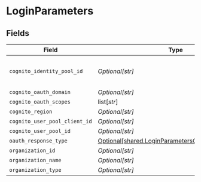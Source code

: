 # LoginParameters


## Fields

| Field                                                                                                            | Type                                                                                                             | Required                                                                                                         | Description                                                                                                      | Example                                                                                                          |
| ---------------------------------------------------------------------------------------------------------------- | ---------------------------------------------------------------------------------------------------------------- | ---------------------------------------------------------------------------------------------------------------- | ---------------------------------------------------------------------------------------------------------------- | ---------------------------------------------------------------------------------------------------------------- |
| `cognito_identity_pool_id`                                                                                       | *Optional[str]*                                                                                                  | :heavy_minus_sign:                                                                                               | N/A                                                                                                              | eu-central-1:d24af723-7b40-4c3d-be57-d0a732a59a5d                                                                |
| `cognito_oauth_domain`                                                                                           | *Optional[str]*                                                                                                  | :heavy_minus_sign:                                                                                               | N/A                                                                                                              | epilot-org-123                                                                                                   |
| `cognito_oauth_scopes`                                                                                           | list[*str*]                                                                                                      | :heavy_minus_sign:                                                                                               | N/A                                                                                                              | openid                                                                                                           |
| `cognito_region`                                                                                                 | *Optional[str]*                                                                                                  | :heavy_minus_sign:                                                                                               | N/A                                                                                                              | eu-central-1                                                                                                     |
| `cognito_user_pool_client_id`                                                                                    | *Optional[str]*                                                                                                  | :heavy_minus_sign:                                                                                               | N/A                                                                                                              | asbkh213ehkquwhdi                                                                                                |
| `cognito_user_pool_id`                                                                                           | *Optional[str]*                                                                                                  | :heavy_minus_sign:                                                                                               | N/A                                                                                                              | eu-central-sample                                                                                                |
| `oauth_response_type`                                                                                            | [Optional[shared.LoginParametersOauthResponseType]](undefined/models/shared/loginparametersoauthresponsetype.md) | :heavy_minus_sign:                                                                                               | N/A                                                                                                              |                                                                                                                  |
| `organization_id`                                                                                                | *Optional[str]*                                                                                                  | :heavy_minus_sign:                                                                                               | N/A                                                                                                              | 123                                                                                                              |
| `organization_name`                                                                                              | *Optional[str]*                                                                                                  | :heavy_minus_sign:                                                                                               | N/A                                                                                                              | epilot GmbH                                                                                                      |
| `organization_type`                                                                                              | *Optional[str]*                                                                                                  | :heavy_minus_sign:                                                                                               | N/A                                                                                                              | Vendor                                                                                                           |